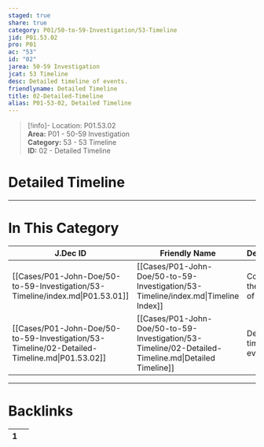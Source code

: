 ```yaml
---  
staged: true  
share: true  
category: P01/50-to-59-Investigation/53-Timeline  
jid: P01.53.02  
pro: P01  
ac: "53"  
id: "02"  
jarea: 50-59 Investigation  
jcat: 53 Timeline  
desc: Detailed timeline of events.  
friendlyname: Detailed Timeline  
title: 02-Detailed-Timeline  
alias: P01-53-02, Detailed Timeline  
---  
```

  
>[!info]- Location: P01.53.02  
>**Area:** P01 - 50-59 Investigation  
>**Category:** 53 - 53 Timeline  
>**ID:** 02 - Detailed Timeline  
  
# Detailed Timeline  
  
  
  
  
  
  
---  
# In This Category  
  
| J.Dec ID                                                                                     | Friendly Name                                                                                        | Description                      |  
| -------------------------------------------------------------------------------------------- | ---------------------------------------------------------------------------------------------------- | -------------------------------- |  
| [[Cases/P01-John-Doe/50-to-59-Investigation/53-Timeline/index.md\|P01.53.01]]                | [[Cases/P01-John-Doe/50-to-59-Investigation/53-Timeline/index.md\|Timeline Index]]                   | Contains the timeline of events. |  
| [[Cases/P01-John-Doe/50-to-59-Investigation/53-Timeline/02-Detailed-Timeline.md\|P01.53.02]] | [[Cases/P01-John-Doe/50-to-59-Investigation/53-Timeline/02-Detailed-Timeline.md\|Detailed Timeline]] | Detailed timeline of events.     |  
  
  
---  
# Backlinks  
<div><table class="dataview table-view-table"><thead class="table-view-thead"><tr class="table-view-tr-header"><th class="table-view-th"><span></span><span class="dataview small-text">1</span></th><th class="table-view-th"><span></span></th></tr></thead><tbody class="table-view-tbody"></tbody></table></div>